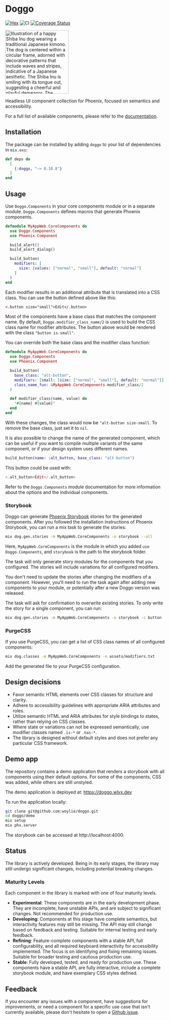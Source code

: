 # Doggo

[![Hex](https://img.shields.io/hexpm/v/doggo)](https://hex.pm/packages/doggo) ![CI](https://github.com/woylie/doggo/workflows/CI/badge.svg) [![Coverage Status](https://coveralls.io/repos/github/woylie/doggo/badge.svg)](https://coveralls.io/github/woylie/doggo)

<img src="https://github.com/woylie/doggo/raw/main/assets/doggo.png" alt="Illustration of a happy Shiba Inu dog wearing a traditional Japanese kimono. The dog is centered within a circular frame, adorned with decorative patterns that include waves and stripes, indicative of a Japanese aesthetic. The Shiba Inu is smiling with its tongue out, suggesting a cheerful and playful demeanor. The kimono features bold red and white accents, complementing the dog's tan and white fur." width="200"/>

Headless UI component collection for Phoenix, focused on semantics and
accessibility.

For a full list of available components, please refer to the
[documentation](https://hexdocs.pm/doggo/Doggo.html).

## Installation

The package can be installed by adding `doggo` to your list of dependencies in
`mix.exs`:

```elixir
def deps do
  [
    {:doggo, "~> 0.10.8"}
  ]
end
```

## Usage

Use `Doggo.Components` in your core components module or in a separate module.
`Doggo.Components` defines macros that generate Phoenix components.

```elixir
defmodule MyAppWeb.CoreComponents do
  use Doggo.Components
  use Phoenix.Component

  build_alert()
  build_alert_dialog()

  build_button(
    modifiers: [
      size: [values: ["normal", "small"], default: "normal"]
    ]
  )
end
```

Each modifier results in an additional attribute that is translated into a CSS
class. You can use the button defined above like this:

```html
<.button size="small">Edit</.button>
```

Most of the components have a base class that matches the component name.
By default, `Doggo.modifier_class_name/2` is used to build the CSS class name
for modifier attributes. The button above would be rendered with the class
`"button is-small"`.

You can override both the base class and the modifier class function:

```elixir
defmodule MyAppWeb.CoreComponents do
  use Doggo.Components
  use Phoenix.Component

  build_button(
    base_class: "alt-button",
    modifiers: [small: [size: ["normal", "small"], default: "normal"]],
    class_name_fun: &MyAppWeb.CoreComponents.modifier_class/2
  )

  def modifier_class(name, value) do
    "#{name} #{value}"
  end
end
```

With these changes, the class would now be `"alt-button size-small`. To remove
the base class, just set it to `nil`.

It is also possible to change the name of the generated component, which can be
useful if you want to compile multiple variants of the same component, or if
your design system uses different names.

```elixir
build_button(name: :alt_button, base_class: "alt-button")
```

This button could be used with:

```elixir
<.alt_button>Edit</.alt_button>
```

Refer to the `Doggo.Components` module documentation for more information about
the options and the individual components.

### Storybook

Doggo can generate
[Phoenix Storybook](https://hex.pm/packages/phoenix_storybook) stories for the
generated components. After you followed the installation instructions of
Phoenix Storybook, you can run a mix task to generate the stories:

```bash
mix dog.gen.stories -m MyAppWeb.CoreComponents -o storybook --all
```

Here, `MyAppWeb.CoreComponents` is the module in which you added
`use Doggo.Components`, and `storybook` is the path to the storybook folder.

The task will only generate story modules for the components that you
configured. The stories will include variations for all configured modifiers.

You don't need to update the stories after changing the modifiers of a
component. However, you'll need to run the task again after adding new
components to your module, or potentially after a new Doggo version was
released.

The task will ask for confirmation to overwrite existing stories. To only
write the story for a single component, you can run:

```bash
mix dog.gen.stories -m MyAppWeb.CoreComponents -o storybook -c button
```

### PurgeCSS

If you use PurgeCSS, you can get a list of CSS class names of all configured
components:

```bash
mix dog.classes -m MyAppWeb.CoreComponents -o assets/modifiers.txt
```

Add the generated file to your PurgeCSS configuration.

## Design decisions

- Favor semantic HTML elements over CSS classes for structure and clarity.
- Adhere to accessibility guidelines with appropriate ARIA attributes and roles.
- Utilize semantic HTML and ARIA attributes for style bindings to states, rather
  than relying on CSS classes.
- Where state or variations can not be expressed semantically, use modifier
  classes named `.is-*` or `.has-*`.
- The library is designed without default styles and does not prefer any
  particular CSS framework.

## Demo app

The repository contains a demo application that renders a storybook with all
components using their default options. For some of the components, CSS was
added, while others are still unstyled.

The demo application is deployed at: https://doggo.wlyx.dev

To run the application locally:

```bash
git clone git@github.com:woylie/doggo.git
cd doggo/demo
mix setup
mix phx.server
```

The storybook can be accessed at http://localhost:4000.

## Status

The library is actively developed. Being in its early stages, the library may
still undergo significant changes, including potential breaking changes.

### Maturity Levels

Each component in the library is marked with one of four maturity levels.

- **Experimental**: These components are in the early development phase. They
  are incomplete, have unstable APIs, and are subject to significant changes.
  Not recommended for production use.
- **Developing**: Components at this stage have complete semantics, but
  interactivity features may still be missing. The API may still change based on
  feedback and testing. Suitable for internal testing and early feedback.
- **Refining**: Feature-complete components with a stable API, full
  configurability, and all required keyboard interactivity for accessibility
  implemented. The focus is on identifying and fixing remaining issues. Suitable
  for broader testing and cautious production use.
- **Stable**: Fully developed, tested, and ready for production use. These
  components have a stable API, are fully interactive, include a complete
  storybook module, and have exemplary CSS styles defined.

## Feedback

If you encounter any issues with a component, have suggestions for improvements,
or need a component for a specific use case that isn't currently available,
please don't hesitate to open a
[Github issue](https://github.com/woylie/doggo/issues).
